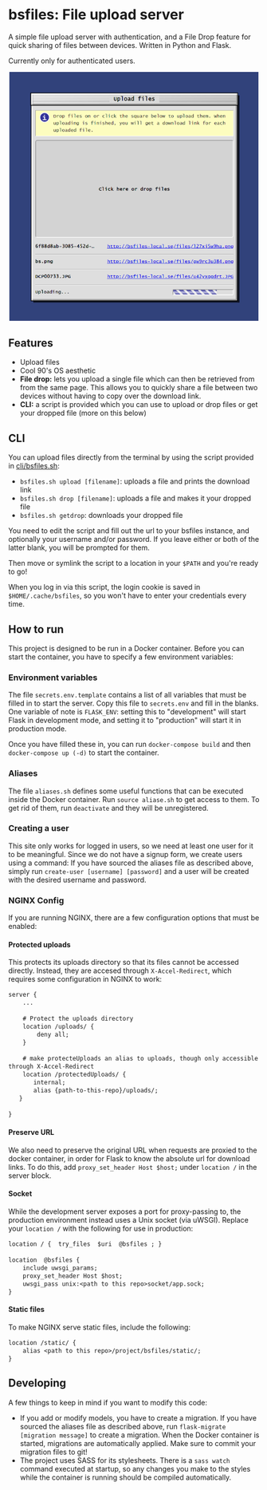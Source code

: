# bsfiles: File upload server

A simple file upload server with authentication, and a File Drop feature for quick sharing of files between devices. Written in Python and Flask.

Currently only for authenticated users.

    
<p align="center">
  <img width="500" src="screenshot.png">
</p>

## Features

* Upload files
* Cool 90's OS aesthetic
* **File drop:** lets you upload a single file which can then be retrieved from
  from the same page. This allows you to quickly share a file between two devices
  without having to copy over the download link.
* **CLI:** a script is provided which you can use to upload or drop files or get
  your dropped file (more on this below)
  


## CLI

You can upload files directly from the terminal by using the script provided in
[cli/bsfiles.sh](https://github.com/dheurlin/bsfiles/blob/master/cli/bsfiles.sh):

* `bsfiles.sh upload [filename]`: uploads a file and prints the download link
* `bsfiles.sh drop [filename]`: uploads a file and makes it your dropped file
* `bsfiles.sh getdrop`: downloads your dropped file


You need to edit the script and fill out the url to your bsfiles instance, and
optionally your username and/or password. If you leave either or both of the
latter blank, you will be prompted for them.

Then move or symlink the script to a location in your `$PATH` and you're ready
to go!

When you log in via this script, the login cookie is saved in
`$HOME/.cache/bsfiles`, so you won't have to enter your credentials every time.

## How to run

This project is designed to be run in a Docker container. Before you can start
the container, you have to specify a few environment variables:

### Environment variables

The file `secrets.env.template` contains a list of all variables that must be
filled in to start the server. Copy this file to `secrets.env` and fill in the
blanks. One variable of note is `FLASK_ENV`: setting this to "development" will
start Flask in development mode, and setting it to "production" will start it in
production mode.

Once you have filled these in, you can run `docker-compose build` and then
`docker-compose up (-d)` to start the container.

### Aliases

The file `aliases.sh` defines some useful functions that can be executed inside
the Docker container. Run `source aliase.sh` to get access to them. To get rid
of them, run `deactivate` and they will be unregistered.

### Creating a user

This site only works for logged in users, so we need at least one user for it to
be meaningful. Since we do not have a signup form, we create users using a
command: If you have sourced the aliases file as described above, simply run
`create-user [username] [password]` and a user will be created with the desired
username and password.

### NGINX Config

If you are running NGINX, there are a few configuration options that must be
enabled:

#### Protected uploads

This protects its uploads directory so that its files cannot be accessed
directly. Instead, they are accesed through `X-Accel-Redirect`, which requires
some configuration in NGINX to work:

```
server {
    ...

    # Protect the uploads directory
    location /uploads/ {
        deny all;
    }

    # make protecteUploads an alias to uploads, though only accessible through X-Accel-Redirect
    location /protectedUploads/ {
       internal;
       alias {path-to-this-repo}/uploads/;
   }

}

```

#### Preserve URL

We also need to preserve the original URL when requests are proxied to the
docker container, in order for Flask to know the absolute url for download
links. To do this, add `proxy_set_header Host $host;` under `location /` in the
server block.

#### Socket

While the development server exposes a port for proxy-passing to, the production
environment instead uses a Unix socket (via uWSGI). Replace your `location /` with the
following for use in production:

```
location / {  try_files  $uri  @bsfiles ; }

location  @bsfiles {
    include uwsgi_params;
    proxy_set_header Host $host;
    uwsgi_pass unix:<path to this repo>socket/app.sock;
}

```

#### Static files

To make NGINX serve static files, include the following:

```
location /static/ {
    alias <path to this repo>/project/bsfiles/static/;
}

```

## Developing

A few things to keep in mind if you want to modify this code:

* If you add or modify models, you have to create a migration. If you have
  sourced the aliases file as described above, run `flask-migrate [migration
  message]` to create a migration. When the Docker container is started,
  migrations are automatically applied. Make sure to commit your migration files
  to git!
* The project uses SASS for its stylesheets. There is a `sass watch` command
  executed at startup, so any changes you make to the styles while the container
  is running should be compiled automatically.
